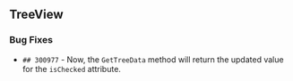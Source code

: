 ##  TreeView

###    Bug Fixes

- `## 300977` - Now, the `GetTreeData` method will return the updated value for the `isChecked` attribute.
